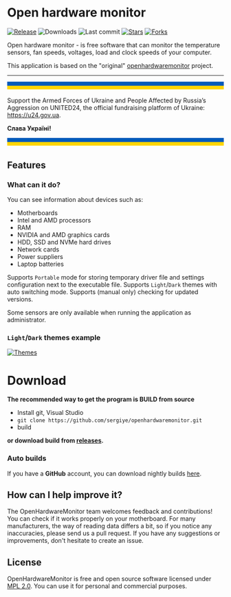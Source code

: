 # Open hardware monitor
[![Release](https://img.shields.io/github/v/release/sergiye/openhardwaremonitor?style=for-the-badge)](https://github.com/sergiye/openhardwaremonitor/releases/latest)
![Downloads](https://img.shields.io/github/downloads/sergiye/openhardwaremonitor/total?style=for-the-badge&color=ff4f42)
![Last commit](https://img.shields.io/github/last-commit/sergiye/openhardwaremonitor?style=for-the-badge&color=00AD00)
[![Stars](https://img.shields.io/github/stars/sergiye/openhardwaremonitor?style=for-the-badge)](https://github.com/sergiye/openhardwaremonitor/stargazers)
[![Forks](https://img.shields.io/github/forks/sergiye/openhardwaremonitor?style=for-the-badge)](https://github.com/sergiye/openhardwaremonitor/forks)

Open hardware monitor - is free software that can monitor the temperature sensors, fan speeds, voltages, load and clock speeds of your computer.

This application is based on the "original" [openhardwaremonitor](https://github.com/openhardwaremonitor/openhardwaremonitor) project.

----

[<img src="https://github.com/sergiye/hiberbeeTheme/raw/master/assets/ukraine_flag_bar.png" alt="UA"/>](https://u24.gov.ua)


Support the Armed Forces of Ukraine and People Affected by Russia’s Aggression on UNITED24, the official fundraising platform of Ukraine: https://u24.gov.ua.

**Слава Україні!**

[<img src="https://github.com/sergiye/hiberbeeTheme/raw/master/assets/ukraine_flag_bar.png" alt="UA"/>](https://u24.gov.ua)


## Features

### What can it do?

You can see information about devices such as:
 - Motherboards
 - Intel and AMD processors
 - RAM
 - NVIDIA and AMD graphics cards
 - HDD, SSD and NVMe hard drives
 - Network cards
 - Power suppliers
 - Laptop batteries

Supports `Portable` mode for storing temporary driver file and settings configuration next to the executable file.
Supports `Light`/`Dark` themes with auto switching mode.
Supports (manual only) checking for updated versions.

Some sensors are only available when running the application as administrator.

### `Light`/`Dark` themes example

[<img src="https://github.com/sergiye/openhardwaremonitor/raw/master/themes.png" alt="Themes" width="300"/>](https://github.com/sergiye/openhardwaremonitor/releases)

# Download

**The recommended way to get the program is BUILD from source**
- Install git, Visual Studio
- `git clone https://github.com/sergiye/openhardwaremonitor.git`
- build

**or download build from [releases](https://github.com/sergiye/openhardwaremonitor/releases).**

### Auto builds
If you have a **GitHub** account, you can download nightly builds [here](https://github.com/sergiye/openhardwaremonitor/actions).

## How can I help improve it?
The OpenHardwareMonitor team welcomes feedback and contributions!<br/>
You can check if it works properly on your motherboard. For many manufacturers, the way of reading data differs a bit, so if you notice any inaccuracies, please send us a pull request. If you have any suggestions or improvements, don't hesitate to create an issue.

## License

OpenHardwareMonitor is free and open source software licensed under [MPL 2.0](https://www.mozilla.org/en-US/MPL/2.0/). You can use it for personal and commercial purposes.


